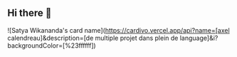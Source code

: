 ## Hi there 👋

<!--
**calaxo/calaxo** is a ✨ _special_ ✨ repository because its `README.md` (this file) appears on your GitHub profile.

Here are some ideas to get you started:

- 🔭 I’m currently working on ...
- 🌱 I’m currently learning ...
- 👯 I’m looking to collaborate on ...
- 🤔 I’m looking for help with ...
- 💬 Ask me about ...
- 📫 How to reach me: ...
- 😄 Pronouns: ...
- ⚡ Fun fact: ...
-->


![Satya Wikananda's card name](https://cardivo.vercel.app/api?name=[axel calendreau]&description=[de multiple projet dans plein de language]&i?backgroundColor=[%23ffffff])
